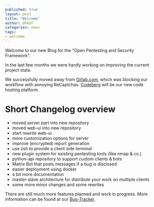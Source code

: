 ```yaml
---
published: true
layout: post
title: "Welcome"
author: OPASF
categories: news
tags:
- welcome
---
```


Welcome to our new Blog for the "Open Pentesting and Security Framework".

In the last few months we were hardly working on improving the current project state.

<!-- more -->

We successfully moved away from [Gitlab.com](https://gitlab.com), 
which was blocking our workflow with annoying ReCaptchas.
[Codeberg](https://codeberg.org) will be our new code hosting platform.


# Short Changelog overview

- moved server part into new repository
- moved web-ui into new repository
- start rewrite web-ui
- more customization options for server
- improve (encrypted) report generation
- use zsh to provide a client side terminal
- new plugin system for existing pentesting tools (like nmap & co.)
- python-api repository to support custom clients & bots
- Matrix Bot that posts messages if a bug is disclosed
- easier deployment using docker
- a bit more documentation
- master-slave architecture for distribute your work on multiple clients
- some more minor changes and some rewrites


There are still much more features planned and work in progress.
More information can be found at our [Bug-Tracker](https://codeberg.org/OPAS-F/opas-f-docs/issues).

